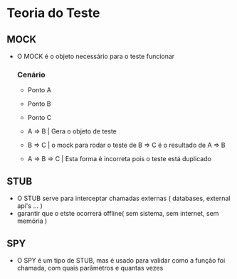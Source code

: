 # Teoria do Teste

  ## MOCK
  - O MOCK é o objeto necessário para o teste funcionar

    ### Cenário
      - Ponto A
      - Ponto B
      - Ponto C

      - A => B | Gera o objeto de teste
      - B => C | o mock para  rodar o teste de B => C é o resultado de A => B

      - A => B => C | Esta forma é incorreta pois o teste está duplicado

  ## STUB
  - O STUB serve para interceptar chamadas externas ( databases, external api's ... )
  - garantir que o etste ocorrerá offline( sem sistema, sem internet, sem memória )

  ## SPY
  - O SPY é um tipo de STUB, mas é usado para validar como a função foi chamada, com quais parâmetros e quantas vezes



